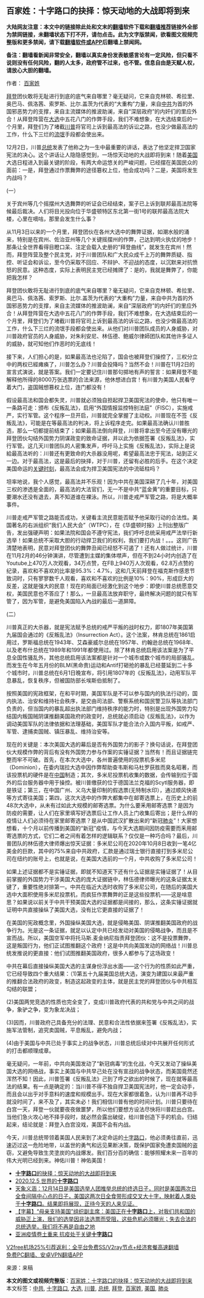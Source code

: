  <h2>百家姓：十字路口的抉择：惊天动地的大战即将到来</h2> <p class="notice"><b>大陆网友注意：本文中的链接除此处和文末的<a href="https://github.com/bannedbook/fanqiang" >翻墙</a>软件下载和<a href="https://github.com/killgcd/justmysocks/blob/master/README.md">翻墙推荐</a>链接外全部为禁网链接，未翻墙状态下打不开，请勿点击。此为文字版禁闻，欲看图文视频完整版和更多禁闻，请下载<a href="https://github.com/bannedbook/fanqiang">翻墙软件或APP</a>后翻墙上禁闻网。</p><p>备注：翻墙看新闻非常安全，翻墙以真实身份发表敏感言论有一定风险，但只看不说则没有任何风险，翻的人太多，政府管不过来，也不管。信息自由是天赋人权，请放心大胆的翻墙。</b></p>  <div class="entry"> <p>作者： <a href="https://www.bannedbook.org/bnews/tag/%E7%99%BE%E5%AE%B6%E5%A7%93/" class="st_tag internal_tag" rel="tag" title="标签 百家姓 下的日志">百家姓</a></p> <p id="summary"><a href="https://www.bannedbook.org/bnews/tag/%e6%8b%9c%e7%99%bb/" class="st_tag internal_tag" rel="tag" title="标签 拜登 下的日志">拜登</a>团伙敢将无耻进行到底的底气来自哪里？毫无疑问，它来自克林顿、希拉里、奥巴马、佩洛茜、索罗斯、比尔.盖茨为代表的“大重构”力量，来自<a href="https://www.bannedbook.org/bnews/tag/%e4%b8%ad%e5%85%b1/" class="st_tag internal_tag" rel="tag" title="标签 中共 下的日志">中共</a>为首的外国邪恶势力的支撑，来自主流媒体的推波助澜，来自“深层政府”的内奸们的里应外合！从拜登阵营在<a href="https://www.bannedbook.org/bnews/tag/%e5%a4%a7%e9%80%89/" class="st_tag internal_tag" rel="tag" title="标签 大选 下的日志">大选</a>中五花八门的作弊手段，我们不难想象，在大选结束后的一个月里，拜登们为了堵截<a href="https://www.bannedbook.org/bnews/tag/%e5%b7%9d%e6%99%ae/" class="st_tag internal_tag" rel="tag" title="标签 川普 下的日志">川普</a>将官司上诉到最高法的诉讼之路，也没少做最高法的工作，什么下三烂的<span class='wp_keywordlink'><a href="https://www.bannedbook.org/forum11/topic282.html" title="禁片：评中国共产党的流氓本性" target="_blank">流氓</a></span>手段都会使出来。</p> <p>12月2日，川普<a href="https://www.bannedbook.org/bnews/tag/%e6%80%bb%e7%bb%9f/" class="st_tag internal_tag" rel="tag" title="标签 总统 下的日志">总统</a>发表了他称之为一生中最重要的讲话，表达了他坚定捍卫国家宪法的决心。这个讲话让人隐隐感觉到，一场惊天动地的大战即将到来！随着<a href="https://www.bannedbook.org/bnews/tag/%e7%be%8e%e5%9b%bd/" class="st_tag internal_tag" rel="tag" title="标签 美国 下的日志">美国</a>大选日程进入到最关键的阶段，有两大命运悠关的严峻问题，已经摆在美国民众的面前：一是，拜登通过作票舞弊的途径簒权上位，他会成功吗？二是，美国将发生内战吗？</p> <p>(一）</p> <p>关于宾州等几个摇摆州大选舞弊的听证会已经结束，案子已上诉到联邦最高法院等候最后裁决。人们将目光投向位于华盛顿特区东北第一街1号的联邦最高法院大楼，心里在嘀咕，那里会发生什么事？</p> <p>从11月3日以来的一个月里，拜登团伙在各州大选中的舞弊证据，如潮水般的涌来，特别是在宾州、佐治亚州等几个关键摇摆州的作弊，己达到明火执仗的地步！那条让全世界看得目瞪口呆、注定会载入史册的“拜登曲线”，就发生在宾州！然而，拜登阵营及整个民主党，对于川普团队和广大民众成千上万的舞弊质疑、指控、听证会和诉讼，至今仍采取不回应、不辩护、不迎战的态度，以沉默来对抗愤怒的民意。这种态度，实际上表明民主党已经摊牌了：是的，我就是舞弊了，你能把我怎样？</p>  <p>拜登团伙敢将无耻进行到底的底气来自哪里？毫无疑问，它来自克林顿、希拉里、奥巴马、佩洛茜、索罗斯、比尔.盖茨为代表的“大重构”力量，来自中共为首的外国邪恶势力的支撑，来自主流媒体的推波助澜，来自“深层政府”的内奸们的里应外合！从拜登阵营在大选中五花八门的作弊手段，我们不难想象，在大选结束后的一个月里，拜登们为了堵截川普将官司上诉到最高法的诉讼之路，也没少做最高法的工作，什么下三烂的流氓手段都会使出来。从他们对川普团队成员的人身威胁，对川普政府官员的人身威胁，对朱利安尼、林伍德、鲍威尔律師团队和其他许多证人的威胁，就可知他们作恶时的无底线！</p> <p>接下来，人们担心的是，如果最高法也沦陷了，国会也被拜登们操控了，三权分立中的两权已經瘫痪了，川普怎么办？川普会投降吗？当然不会！川普在11月2日的宣言式演说，就是答案。我们一定要记住川普那句掷地有声的誓言：如果拜登不能解释他所得的8000万张选票的合法来源，他休想进白宫！有川普为美国人民看守着大门，盗国贼想篡权上位，连门都没有！</p> <p>假设最高法和国会都失灵，川普就必须独自担起捍卫美国宪法的使命，他只有唯一一条路可走：颁布《反叛乱法》，启用“外国情报监控特别法庭”（FISC），实施戒严，实行军管。这个程序一旦开启，川普就完全掌握了主动权。川普现在不签《反叛乱法》，可能是在等最高法的判决，将上诉程序走完。如果最高法确认川普胜选，那么一切都提前结束了；如果最高法倒向拜登，川普将拿出至今还没有曝光的拜登团伙勾结外国势力阴谋政变的致命证据，并以此为依据签署《反叛乱法》，实行军管。这几天川普团队的人密集发声，呼吁马上实施《反叛乱法》，实际上是说給最高法听的：川普还有更致命的大杀器没用呢，希望最高法忠于宪法，站到正义一边。对于最高法，这是最后的抉择，对于川普，还留有必胜的后手。在这个决定美国命运的<span class='wp_keywordlink'><a href="https://www.bannedbook.org/forum2/topic151.html" title="关键时刻：李鹏日记" target="_blank">关键时刻</a></span>，最高法会成为捍卫美国宪法的中流砥柱吗？</p> <p>坦率地说，我个人感觉，最高法并不乐观！因为中共在美国深耕了几十年，对美国三权的渗透是全面的，最高法的大法官们，无一不是中共“蓝金黄”的重要目标，只要潮水还没有退去，真不知道谁在裸泳。所以，川普走戒严军管之路，将是大概率事件。</p> <p>川普走戒严军管之路能否成功，关键看主流民意能否赋予他采取行动的合法性。美国著名的右派组织“我们人民大会”（WTPC），在《华盛顿时报》上刊出整版广告，发出强硬声明：如果法院和国会不遵守宪法，我们呼吁总统采用戒严法举行新选举！如果总统不采取大胆的行动捍卫我们的权利，我们要打内战！。。。这则广告清楚地表明，民意对拜登团伙的舞弊丑闻已经怒不可遏了！还有人做过统计，川普在11月2月的46分钟演讲，尽管遭到主媒的集体噤声，但在不到24小时内创造了在Youtube上470万人次观看，34万点赞，在FB上940万人次观看，62.8万点赞的纪录，喜欢和不喜欢的比率是95.3%：4.7%，这和几天前拜登在福克斯作感恩节致词时，只有寥寥数千人观看，喜欢和不喜欢的比例是10%：90%，形成巨大的反差，这就是强大的民意！现在的局面已经激化到这个地步：即使川普总统愿意交权，美国民意也不答应了！那么，一旦最高法放弃职守，最终解决问题的就只有军管了，因为军管，是避免美国陷入內战的最后一道屏障。</p> <p>(二）</p>  <p>川普真正的大杀器，就是宪法赋予总统的戒严平叛的战时权力，即1807年美国第九届国会通过的《反叛乱法》（Insurrection Act）。这个法案，林肯总统在1861启用过，罗斯福总统在1943年、艾森豪威尔总统在1957年、约翰逊总统在1968年、以及老布什总统在1989年和1991年都使用过。除了林肯总统启用该法案是为了平息全国性骚乱外，其他总统启用该法案都是针对一个城市或数个城市的局部骚乱。而发生在今年五月份的BLM(黑命贵)运动和Antif打砸抢的暴乱已经蔓延到二十多个城市时，川普总统在6月1日晚宣布，将引用1807年的《反叛乱法》，动用军队平息暴乱，恢复秩序，但被国防部长埃斯伯抵制了。</p> <p>按照美国的宪政框架，在和平时期，美国军队是不可以参与国内的执法行动的，国内执法、治安和维持社会秩序，是交由司法部、警察系统和国民警卫队等执法部门负责的，但当国内的暴乱超出执法部门维持秩序的能力时，特别是出现外国势力勾结国内叛国贼阴谋推翻美国政府的政变时，总统就必须启动《反叛乱法》，以作为调动美国军队的法律依据和法理基础，美国军队才能合法介入国内平叛，如戒严、军管、逮捕卖国贼、镇压暴乱、维持治安等。</p> <p>现在的关键是：本次美国大选的幕后是否有外国势力的影子？换句话说，在拜登团伙大规模作弊的背后有没有外国势力参与作案的实锤证据？当然有！而且证据链完整而牢不可破。首先，在本次大选中，各州普遍使用的投票机多米尼（Dominion），在委内瑞拉大选中因作弊帮助查韦斯和马杜罗获胜而臭名昭著，而该投票机的硬件是在<span class='wp_keywordlink_affiliate'><a href="https://www.bannedbook.org/" title="中国" target="_blank">中国</a></span>制造；其次，多米尼投票机收集的数据，会传输到位于国外的后台服务器中用于操控。被川普缴获的位于德国法兰克福的Scytl服务器，即是铁证；第三，在中国广州、义乌大量印制的假选票(无特制水印），通过顺风快递等方式寄往美国；第四，这次大选中的作弊大都集中在邮寄选票上，在历史上的前48次大选中，从未有过如此大规模的邮寄选票。为什么要釆用邮寄选票？是因为防疫的需要，让人们在家里填写好选票后让工作人员上门收集后寄出；是什么样的疫情让人们必须待在家里邮寄选票？是从中国武汉扩散出来的“新冠<a href="https://www.bannedbook.org/bnews/tag/%e8%82%ba%e7%82%8e/" class="st_tag internal_tag" rel="tag" title="标签 肺炎 下的日志">肺炎</a>”！大家想想看，十个月以前传播到美国的“新冠”疫情，与今天大选期间因防疫需要而釆用邮寄选票的方式，它们二者之间有着怎样的逻辑联系？仅仅是一种巧合吗？最后，川普团队的林伍德大律师爆出惊天证据：多米尼公司在2020年10月8日收到一笔4亿美金的巨款，其中的75%来自中共政府，汇款是通过瑞士银行直接打到多米尼公司在纽约的账号上，也就是说，在美国大选前的一个月，中共收购了多米尼公司！</p> <p>如果上述证据都不是实锤证据，即就不知道天下还有什么证据是实锤证据了！从目前掌握的外国势力干涉美国大选的庞大证据链中，林伍德律师曝光的这条证据太关键了，重要性绝对排第一。中共在临近大选时收购了多米尼公司，在随后的美国大选中大面积使用多米尼投票机，而疯狂作票舞弊的正是这些投票机——这是啥意思？如果说以前关于中共干预美国大选的证据都是间接的，那么，这条实锤证据就证明中共直接操纵了美国大选，没有比它更直接的证据了！</p> <p>在美国的宪政概念里，外国操纵美国大选，就是侵略美国、阴谋推翻美国政府的战争行为。光是这一条证据，就足以认定中共已经发动对美国的侵略战争，而且是不宣而战。所以，美国空军中将托马斯.麦金纳尼指责拜登团伙：这不是投票舞弊，这是叛国行为，他们正试图推翻这个政府！这是中共向美国发动的网络战！川普总统发推说的更直接：他们试图推翻美国政府，很多人都参与了这场政变！</p> <p>中共在幕后直接操纵美国大选的主谋身份浮出水面——这个行为的性质如此严重，它已经导致四个重大结果：（1)第五十九届美国总统大选，演变为建国以来最严重的推翻合法政府的政变，制造这起政变的主体，就是民主党的拜登团伙与中共相互勾结的联盟；</p>  <p>(2)美国两党竞选的性质也完全变了，变成川普政府代表的共和党与中共之间的战争，象驴之争，变为象龙决战；</p> <p>(3)因而，川普政府己具备充分的法理、民意和合法性依据来签署《反叛乱法》，实施军法管制，追究卖国贼，平息叛乱，避免内战；</p> <p>(4)由于美国与中共已处于事实上的战争状态，川普总统后续对中共展开任何形式的打击都顺理成章。</p> <p>毫无疑问，一年前，中共向美国发动了“新冠病毒”的生化战，今天又发动了操纵美国大选的网络战，事实上美国与中共早己处在没有宣战的战争状态，而美国竟然还浑然不知！因此，川普签署《反叛乱法》己到了呼之欲出的时候了，现在就等最高法的结果。有一点是确定的：当川普不得不独自捍卫美国宪法时，他一定会动手，而且会以出乎对手意料的速度和规模出手。现在大家都很着急，认为川普再不动手就没时间了，来不及了，其实未必！我们相信川普有他的时间计划。川普只要待在白宫一天，拜登一伙就要夜夜做噩梦，所以他们要想方设法尽快将川普赶出白宫。当他们急火攻心地不择手段时，就必然会露出破绽，给川普创造下手的机会。归结起来，结论就是：拜登入白宫没戏，美国不会有内战。</p> <p>今天，川普总统带领着美国人民来到了决定命运的<a href="https://www.bannedbook.org/bnews/tag/%E5%8D%81%E5%AD%97%E8%B7%AF%E5%8F%A3/" class="st_tag internal_tag" rel="tag" title="标签 十字路口 下的日志">十字路口</a>，他必须勇往直前，迅速迈过这一危险地带，以盖世的勇气和远见果断决策，既保护国家免遭卖国贼的盗窃，又避免导致生灵塗炭的内战爆发。我们百分百的确信：能够照耀未来一百年的伟大光明已经到来。神佑川普！神佑美国！</p> <ul class='op-related-articles' title='相关阅读'> <li><a href='https://www.bannedbook.org/bnews/comments/20201207/1443483.html' target='_blank'><b>十字路口</b>的抉择：惊天动地的大战即将到来</a></li> <li><a href='https://www.bannedbook.org/bnews/taiwannews/20201206/1442715.html' target='_blank'>2020.12.5 世界的<b>十字路口</b></a></li> <li><a href='https://www.bannedbook.org/bnews/bannedvideo/20201203/1441420.html' target='_blank'>天象义涵：12月14日是美国选举人团推举总统的终选日子，同时是美国两次日全食间隔中心点的日子，美国这两次日全食带形成交叉大十字，映射着人类处于<b>十字路口</b>。结果即将展现，正待今天的人来见证。</a></li> <li><a href='https://www.bannedbook.org/bnews/bannedvideo/20201125/1436752.html' target='_blank'>【字幕】“母亲支持美国”组织副主席：美国正在<b>十字路口</b>上，对我们共和国的威胁正上演，我们的选举因非法选票而受阻，这些危机必须曝光；失去合法的总统选举，我们将不再是自由之地</a></li> <li><a href='https://www.bannedbook.org/bnews/cnnews/20201117/1432119.html' target='_blank'>亚洲疫情卷土重来 抗疫处于关键<b>十字路口</b></a></li> </ul> <p class="texttj"> <a href="https://github.com/bannedbook/fanqiang/wiki/V2ray%E6%9C%BA%E5%9C%BA" target="_blank">V2free机场25%引荐返利：全平台免费SS/V2ray节点+经济套餐高速翻墙</a><br/> <a href="https://github.com/bannedbook/fanqiang/wiki/%E7%A6%81%E9%97%BB%E7%BD%91%E5%AE%89%E5%8D%93%E7%BF%BB%E5%A2%99%E6%96%B0%E9%97%BBAPP" target="_blank">免费PC翻墙、安卓VPN翻墙APP</a></p><p> 来源：来稿 </p> <a name='sharetosocial'></a>       <div><b>本文的图文或视频完整版</b>：<a href='https://www.bannedbook.org/bnews/comments/20201208/1443945.html'>百家姓：十字路口的抉择：惊天动地的大战即将到来</a></div>  </div><!--END ENTRY--> <div class="postfooter"> <div>本文标签：<a href="https://www.bannedbook.org/bnews/tag/%e4%b8%ad%e5%85%b1/" rel="tag">中共</a>, <a href="https://www.bannedbook.org/bnews/tag/%E5%8D%81%E5%AD%97%E8%B7%AF%E5%8F%A3/" rel="tag">十字路口</a>, <a href="https://www.bannedbook.org/bnews/tag/%e5%a4%a7%e9%80%89/" rel="tag">大选</a>, <a href="https://www.bannedbook.org/bnews/tag/%e5%b7%9d%e6%99%ae/" rel="tag">川普</a>, <a href="https://www.bannedbook.org/bnews/tag/%e6%80%bb%e7%bb%9f/" rel="tag">总统</a>, <a href="https://www.bannedbook.org/bnews/tag/%e6%8b%9c%e7%99%bb/" rel="tag">拜登</a>, <a href="https://www.bannedbook.org/bnews/tag/%E7%99%BE%E5%AE%B6%E5%A7%93/" rel="tag">百家姓</a>, <a href="https://www.bannedbook.org/bnews/tag/%e7%be%8e%e5%9b%bd/" rel="tag">美国</a>, <a href="https://www.bannedbook.org/bnews/tag/%e8%82%ba%e7%82%8e/" rel="tag">肺炎</a></div>  </div><!--END POSTFOOTER--> 